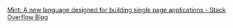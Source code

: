 [Mint: A new language designed for building single page applications - Stack Overflow Blog](https://stackoverflow.blog/2021/03/29/mint-a-new-language-designed-for-building-single-page-applications/)